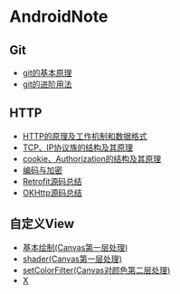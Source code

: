 # AndroidNote
## Git
* [git的基本原理](git/git的基本原理.md)
* [git的进阶用法](git/git的进阶用法.md)

## HTTP
 * [HTTP的原理及工作机制和数据格式](网络/HTTP.md)
 * [TCP、IP协议族的结构及其原理](网络/TCP、IP协议族.md)
 * [cookie、Authorization的结构及其原理](网络/cookie、Authorization.md)
 * [编码与加密](网络/编码与加密.md)
 * [Retrofit源码总结](网络/Retrofit源码总结.md)
 * [OKHttp源码总结](网络/OKHttp源码总结.md)
 
 ## 自定义View
  * [基本绘制(Canvas第一层处理)](自定义View/基本绘制(Canvas第一层处理).md)
  * [shader(Canvas第一层处理)](自定义View/shader(Canvas第一层处理).md)
  * [setColorFilter(Canvas对颜色第二层处理)](自定义View/setColorFilter(Canvas对颜色第二层处理).md)
  * [X](自定义View/Xfermode(Canvas第三层).md)
